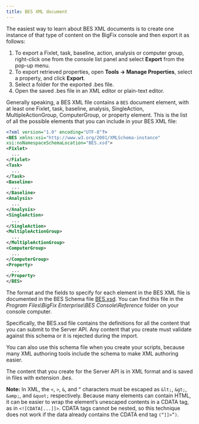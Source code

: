 ```yaml
---
title: BES XML document
---
```


The easiest way to learn about BES XML documents is to create one instance of that type of content on the BigFix console 
and then export it as follows:
1. To export a Fixlet, task, baseline, action, analysis or computer group, right-click one from the 
console list panel and select **Export** from the pop-up menu.
2. To export retrieved properties, open **Tools -> Manage Properties**, select a property, and click **Export**.
3. Select a folder for the exported .bes file.
4. Open the saved .bes file in an XML editor or plain-text editor.

Generally speaking, a BES XML file contains a ```BES``` document element, with at least one Fixlet, task,
baseline, analysis, SingleAction, MultipleActionGroup, ComputerGroup, or property element. This is the list of all the 
possible elements that you can include in your BES XML file:

```xml
<?xml version="1.0" encoding="UTF-8"?>
<BES xmlns:xsi="http://www.w3.org/2001/XMLSchema-instance"
xsi:noNamespaceSchemaLocation="BES.xsd">
<Fixlet>
  ...
</Fixlet>
<Task>
  ...
</Task>
<Baseline>
  ...
</Baseline>
<Analysis>
  ...
</Analysis>
<SingleAction>
  ...
</SingleAction>
<MultipleActionGroup>
  ...
</MultipleActionGroup>
<ComputerGroup>
  ...
</ComputerGroup>
<Property>
  ...
</Property>
</BES>
```

The format and the fields to specify for each element in the BES XML file is documented in the 
BES Schema file [BES.xsd](/rest-api/bes_xsd.html). You can find this file in the *Program
Files\BigFix Enterprise\BES Console\Reference* folder on your console computer.

Specifically, the BES.xsd file contains the definitions for all the content that you can submit to the Server API. 
Any content that you create must validate against this schema or it is rejected during the import. 

You can also use this schema file when you create your scripts, because many XML authoring tools include the
schema to make XML authoring easier.

The content that you create for the Server API is in XML format and is saved in
files with extension *.bes*.

**Note:** In XML, the ```<```, ```>```, ```&```, and ```”``` characters must be escaped as ```&lt;```,
```&gt;```, ```&amp;```, and ```&quot;``` respectively. Because many elements can contain
HTML, it can be easier to wrap the element’s unescaped contents in a CDATA tag,
as in ```<![CDATA[...]]>```. CDATA tags cannot be nested, so this technique does not
work if the data already contains the CDATA end tag ```(“]]>”)```.

